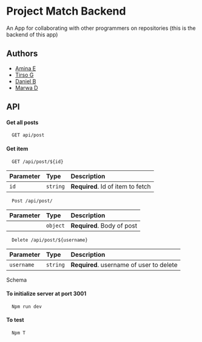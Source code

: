 # Project Match Backend

An App for collaborating with other programmers on repositories (this is the backend of this app)
## Authors

- [Amina E](https://www.github.com/edmundsamina)
- [Tirso G](https://www.github.com/Tirsog)
- [Daniel B](https://www.github.com/Cmndgrab)
- [Marwa D](https://www.github.com/MarwaDawood)


## API 

#### Get all posts

```http
  GET api/post
```



#### Get item

```http
  GET /api/post/${id}
```

| Parameter | Type     | Description                       |
| :-------- | :------- | :-------------------------------- |
| `id`      | `string` | **Required**. Id of item to fetch |


```http
  Post /api/post/
```

| Parameter | Type     | Description                       |
| :-------- | :------- | :-------------------------------- |
| | `object` | **Required**. Body of post |


```http
  Delete /api/post/${username}
```
| Parameter | Type     | Description                       |
| :-------- | :------- | :-------------------------------- |
| `username`      | `string` | **Required**. username of user to delete |


Schema 

#### To initialize server at port 3001

```http
  Npm run dev
```

#### To test

```http
  Npm T
```